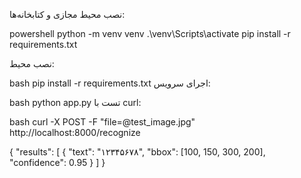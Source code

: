 نصب محیط مجازی و کتابخانه‌ها:

powershell
python -m venv venv
.\venv\Scripts\activate
pip install -r requirements.txt


نصب محیط:

bash
pip install -r requirements.txt
اجرای سرویس:

bash
python app.py
تست با curl:

bash
curl -X POST -F "file=@test_image.jpg" http://localhost:8000/recognize




{
  "results": [
    {
      "text": "۱۲۳۴۵۶۷۸",
      "bbox": [100, 150, 300, 200],
      "confidence": 0.95
    }
  ]
}